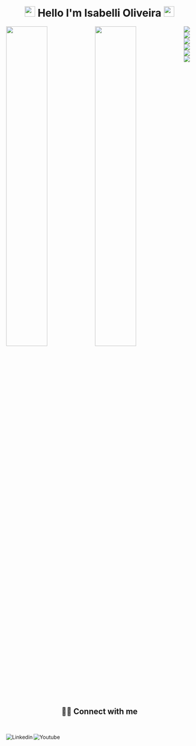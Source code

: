 <h1 align="center">
<img src="https://media.giphy.com/media/hvRJCLFzcasrR4ia7z/giphy.gif" width="28">
Hello I'm Isabelli Oliveira  <img src="https://media.giphy.com/media/hvRJCLFzcasrR4ia7z/giphy.gif" width="28">
</h1>
</h1>

<!--
**IsabelliOliveira/IsabelliOliveira** is a ✨ _special_ ✨ repository because its `README.md` (this file) appears on your GitHub profile.

Here are some ideas to get you started:

- 🔭 I’m currently working on ...
- 🌱 I’m currently learning ...
- 👯 I’m looking to collaborate on ...
- 🤔 I’m looking for help with ...
- 💬 Ask me about ...
- 📫 How to reach me: ...
- 😄 Pronouns: ...
- ⚡ Fun fact: ...
-->

<img align="left"  width="47%"  src="https://github-readme-stats.vercel.app/api?username=IsabelliOliveira&show_icons=true&theme=radical" />

<img align="left" width="47%" src="https://github-readme-stats.vercel.app/api/top-langs/?username=IsabelliOliveira&layout=compact" />


<img align="left" src="https://img.shields.io/badge/html5-%23E34F26.svg?style=for-the-badge&logo=html5&logoColor=white" />

<img align="left" src="https://img.shields.io/badge/css3-%231572B6.svg?style=for-the-badge&logo=css3&logoColor=white"/>

<img align="left" src="https://img.shields.io/badge/figma-%23F24E1E.svg?style=for-the-badge&logo=figma&logoColor=white"/>

<img align="left" src="https://img.shields.io/badge/bootstrap-%23563D7C.svg?style=for-the-badge&logo=bootstrap&logoColor=white" />

<img align="left" src="https://img.shields.io/badge/react-%2320232a.svg?style=for-the-badge&logo=react&logoColor=%2361DAFB"/>

<img src="https://img.shields.io/badge/javascript-%23323330.svg?style=for-the-badge&logo=javascript&logoColor=%23F7DF1E"/>


## <br /> <h2 align="center">🙋‍♂️ Connect with me </h2>



<!-- Badges template - https://github.com/Ileriayo/markdown-badges#social-->

<br />



  <a  href="https://www.linkedin.com/in/isabelli-oliveira-/"><img align="left" alt="Linkedin" title="Youtube" src="https://img.shields.io/badge/linkedin-%230077B5.svg?style=for-the-badge&logo=linkedin&logoColor=white"/></a>
 <a  href="https://www.instagram.com/isabellioliveira29/"><img align="left" alt="Youtube" title="Instagram" src="https://img.shields.io/badge/instagram-%23E4405F.svg?style=for-the-badge&logo=Instagram&logoColor=white"/></a>

